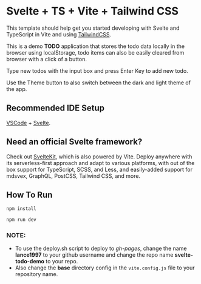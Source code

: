 # Svelte + TS + Vite + Tailwind CSS

This template should help get you started developing with Svelte and TypeScript in Vite and using [TailwindCSS](https://tailwindcss.com/).

This is a demo **TODO** application that stores the todo data locally in the browser using localStorage, todo items can also be easily cleared from browser with a click of a button.

Type new todos with the input box and press Enter Key to add new todo.

Use the Theme button to also switch between the dark and light theme of the app.

## Recommended IDE Setup

[VSCode](https://code.visualstudio.com/) + [Svelte](https://marketplace.visualstudio.com/items?itemName=svelte.svelte-vscode).

## Need an official Svelte framework?

Check out [SvelteKit](https://github.com/sveltejs/kit#readme), which is also powered by Vite. Deploy anywhere with its serverless-first approach and adapt to various platforms, with out of the box support for TypeScript, SCSS, and Less, and easily-added support for mdsvex, GraphQL, PostCSS, Tailwind CSS, and more.

## How To Run

```bash
npm install

npm run dev
```


### NOTE:
* To use the deploy.sh script to deploy to *gh-pages*, change the name **lance1997** to your github username and change the repo name **svelte-todo-demo** to your repo.
* Also change the **base** directory config in the `vite.config.js` file to your repository name.
